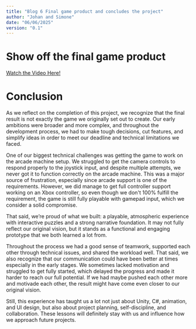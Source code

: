 ```yaml
---
title: "Blog 6 Final game product and concludes the project"
author: "Johan and Simone"
date: "06/06/2025"
version: "0.1"
---
```


# Show off the final game product

[Watch the Video Here!](https://www.youtube.com/watch?v=25Tu8uxpCHk)

# Conclusion
As we reflect on the completion of this project, we recognize that the final result is not exactly the game we originally set out to create. Our early ambitions were broader and more complex, and throughout the development process, we had to make tough decisions, cut features, and simplify ideas in order to meet our deadline and technical limitations we faced.

One of our biggest technical challenges was getting the game to work on the arcade machine setup. We struggled to get the camera controls to respond properly to the joystick input, and despite multiple attempts, we never got it to function correctly on the arcade machine. This was a major source of frustration, especially since arcade support is one of the requirements. However, we did manage to get full controller support working on an Xbox controller, so even though we don't 100% fulfill the requirement, the game is still fully playable with gamepad input, which we consider a solid compromise.

That said, we’re proud of what we built: a playable, atmospheric experience with interactive puzzles and a strong narrative foundation. It may not fully reflect our original vision, but it stands as a functional and engaging prototype that we both learned a lot from.

Throughout the process we had a good sense of teamwork, supported each other through technical issues, and shared the workload well. That said, we also recognize that our communication could have been better at times especially in the early stages. We sometimes lacked motivation and struggled to get fully started, which delayed the progress and made it harder to reach our full potential. If we had maybe pushed each other more and motivade each other, the result might have come even closer to our original vision.

Still, this experience has taught us a lot not just about Unity, C#, animation, and UI design, but also about project planning, self-discipline, and collaboration. These lessons will definitely stay with us and influence how we approach future projects.

